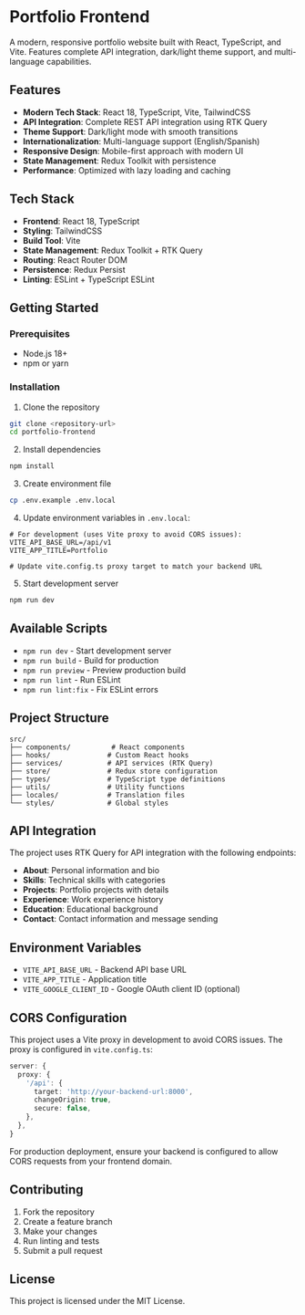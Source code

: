 # Portfolio Frontend

A modern, responsive portfolio website built with React, TypeScript, and Vite. Features complete API integration, dark/light theme support, and multi-language capabilities.

## Features

- **Modern Tech Stack**: React 18, TypeScript, Vite, TailwindCSS
- **API Integration**: Complete REST API integration using RTK Query
- **Theme Support**: Dark/light mode with smooth transitions
- **Internationalization**: Multi-language support (English/Spanish)
- **Responsive Design**: Mobile-first approach with modern UI
- **State Management**: Redux Toolkit with persistence
- **Performance**: Optimized with lazy loading and caching

## Tech Stack

- **Frontend**: React 18, TypeScript
- **Styling**: TailwindCSS
- **Build Tool**: Vite
- **State Management**: Redux Toolkit + RTK Query
- **Routing**: React Router DOM
- **Persistence**: Redux Persist
- **Linting**: ESLint + TypeScript ESLint

## Getting Started

### Prerequisites

- Node.js 18+ 
- npm or yarn

### Installation

1. Clone the repository
```bash
git clone <repository-url>
cd portfolio-frontend
```

2. Install dependencies
```bash
npm install
```

3. Create environment file
```bash
cp .env.example .env.local
```

4. Update environment variables in `.env.local`:
```env
# For development (uses Vite proxy to avoid CORS issues):
VITE_API_BASE_URL=/api/v1
VITE_APP_TITLE=Portfolio

# Update vite.config.ts proxy target to match your backend URL
```

5. Start development server
```bash
npm run dev
```

## Available Scripts

- `npm run dev` - Start development server
- `npm run build` - Build for production
- `npm run preview` - Preview production build
- `npm run lint` - Run ESLint
- `npm run lint:fix` - Fix ESLint errors

## Project Structure

```
src/
├── components/          # React components
├── hooks/              # Custom React hooks
├── services/           # API services (RTK Query)
├── store/              # Redux store configuration
├── types/              # TypeScript type definitions
├── utils/              # Utility functions
├── locales/            # Translation files
└── styles/             # Global styles
```

## API Integration

The project uses RTK Query for API integration with the following endpoints:

- **About**: Personal information and bio
- **Skills**: Technical skills with categories
- **Projects**: Portfolio projects with details
- **Experience**: Work experience history
- **Education**: Educational background
- **Contact**: Contact information and message sending

## Environment Variables

- `VITE_API_BASE_URL` - Backend API base URL
- `VITE_APP_TITLE` - Application title
- `VITE_GOOGLE_CLIENT_ID` - Google OAuth client ID (optional)

## CORS Configuration

This project uses a Vite proxy in development to avoid CORS issues. The proxy is configured in `vite.config.ts`:

```ts
server: {
  proxy: {
    '/api': {
      target: 'http://your-backend-url:8000',
      changeOrigin: true,
      secure: false,
    },
  },
}
```

For production deployment, ensure your backend is configured to allow CORS requests from your frontend domain.

## Contributing

1. Fork the repository
2. Create a feature branch
3. Make your changes
4. Run linting and tests
5. Submit a pull request

## License

This project is licensed under the MIT License.
